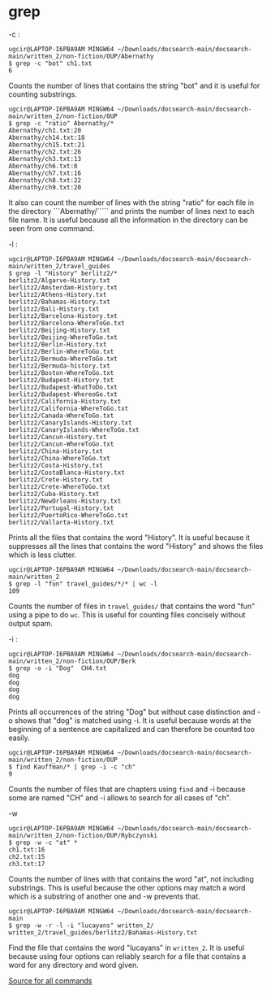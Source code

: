 grep
======
-c :
```
ugcir@LAPTOP-I6PBA9AM MINGW64 ~/Downloads/docsearch-main/docsearch-main/written_2/non-fiction/OUP/Abernathy
$ grep -c "bot" ch1.txt
6
```
Counts the number of lines that contains the string "bot" and it is useful 
for counting substrings.
```
ugcir@LAPTOP-I6PBA9AM MINGW64 ~/Downloads/docsearch-main/docsearch-main/written_2/non-fiction/OUP
$ grep -c "ratio" Abernathy/*
Abernathy/ch1.txt:20
Abernathy/ch14.txt:18
Abernathy/ch15.txt:21
Abernathy/ch2.txt:26
Abernathy/ch3.txt:13
Abernathy/ch6.txt:8
Abernathy/ch7.txt:16
Abernathy/ch8.txt:22
Abernathy/ch9.txt:20
```
It also can count the number of lines with the string "ratio" for each file 
in the directory ```Abernathy/````` and prints the number of lines next to each file 
name. It is useful because all the information in the directory can be 
seen from one command.

-l :
```
ugcir@LAPTOP-I6PBA9AM MINGW64 ~/Downloads/docsearch-main/docsearch-main/written_2/travel_guides
$ grep -l "History" berlitz2/*
berlitz2/Algarve-History.txt
berlitz2/Amsterdam-History.txt
berlitz2/Athens-History.txt
berlitz2/Bahamas-History.txt
berlitz2/Bali-History.txt
berlitz2/Barcelona-History.txt
berlitz2/Barcelona-WhereToGo.txt
berlitz2/Beijing-History.txt
berlitz2/Beijing-WhereToGo.txt
berlitz2/Berlin-History.txt
berlitz2/Berlin-WhereToGo.txt
berlitz2/Bermuda-WhereToGo.txt
berlitz2/Bermuda-history.txt
berlitz2/Boston-WhereToGo.txt
berlitz2/Budapest-History.txt
berlitz2/Budapest-WhatToDo.txt
berlitz2/Budapest-WhereoGo.txt
berlitz2/California-History.txt
berlitz2/California-WhereToGo.txt
berlitz2/Canada-WhereToGo.txt
berlitz2/CanaryIslands-History.txt
berlitz2/CanaryIslands-WhereToGo.txt
berlitz2/Cancun-History.txt
berlitz2/Cancun-WhereToGo.txt
berlitz2/China-History.txt
berlitz2/China-WhereToGo.txt
berlitz2/Costa-History.txt
berlitz2/CostaBlanca-History.txt
berlitz2/Crete-History.txt
berlitz2/Crete-WhereToGo.txt
berlitz2/Cuba-History.txt
berlitz2/NewOrleans-History.txt
berlitz2/Portugal-History.txt
berlitz2/PuertoRico-WhereToGo.txt
berlitz2/Vallarta-History.txt
```
Prints all the files that contains the word "History". It is useful because 
it suppresses all the lines that contains the word "History" and shows the 
files which is less clutter.

```
ugcir@LAPTOP-I6PBA9AM MINGW64 ~/Downloads/docsearch-main/docsearch-main/written_2
$ grep -l "fun" travel_guides/*/* | wc -l
109
```
Counts the number of files in ```travel_guides/``` that contains the word "fun" 
using a pipe to do ```wc```. This is useful for counting files concisely 
without output spam.

-i :
```
ugcir@LAPTOP-I6PBA9AM MINGW64 ~/Downloads/docsearch-main/docsearch-main/written_2/non-fiction/OUP/Berk
$ grep -o -i "Dog"  CH4.txt
dog
dog
dog
dog
```
Prints all occurrences of the string "Dog" but without case distinction and 
-o shows that "dog" is matched using -i. It is useful because words at the 
beginning of a sentence are capitalized and can therefore be counted too easily.

```
ugcir@LAPTOP-I6PBA9AM MINGW64 ~/Downloads/docsearch-main/docsearch-main/written_2/non-fiction/OUP
$ find Kauffman/* | grep -i -c "ch"
9
```
Counts the number of files that are chapters using ```find``` and -i because 
some are named "CH" and -i allows to search for all cases of "ch". 

-w
```
ugcir@LAPTOP-I6PBA9AM MINGW64 ~/Downloads/docsearch-main/docsearch-main/written_2/non-fiction/OUP/Rybczynski
$ grep -w -c "at" *
ch1.txt:16
ch2.txt:15
ch3.txt:17
```
Counts the number of lines with that contains the word "at", not including 
substrings. This is useful because the other options may match a word which 
is a substring of another one and -w prevents that.

```
ugcir@LAPTOP-I6PBA9AM MINGW64 ~/Downloads/docsearch-main/docsearch-main
$ grep -w -r -l -i "lucayans" written_2/
written_2/travel_guides/berlitz2/Bahamas-History.txt
```
Find the file that contains the word "lucayans" in ```written_2```. It is 
useful because using four options can reliably search for a file that 
contains a word for any directory and word given. 

[Source for all commands](https://linuxcommand.org/lc3_man_pages/grep1.html)